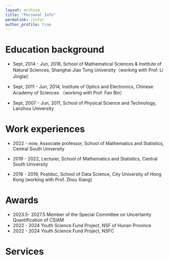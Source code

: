 ```yaml
---
layout: archive
title: "Personal Info"
permalink: /info/
author_profile: true
---
```



Education background
======
- Sept, 2014 - Jun, 2018, School of Mathematical Sciences & Institute of Natural Sciences, Shanghai Jiao Tong University（working with Prof. Li Jinglai）

- Sept, 2011 - Jun, 2014, Institute of Optics and Electronics, Chinese Academy of Sciences （working with Prof. Fan Bin）

- Sept, 2007 - Jun, 2011, School of Physical Science and Technology, Lanzhou University


Work experiences
======
- 2022 - now,  Associate professor, School of Mathematics and Statistics, Central South University
  
- 2019 - 2022,  Lecturer, School of Mathematics and Statistics, Central South University

- 2018 - 2019, Postdoc, School of Data Science, City University of Hong Kong (working with Prof. Zhou Xiang)

Awards
======
- 2023.5- 2027.5 Member of the Special Committee on Uncertainty Quantification of CSIAM
- 2022  - 2024 Youth Science Fund Project, NSF of Hunan Province
- 2022  - 2024 Youth Science Fund Project, NSFC

Services
======
